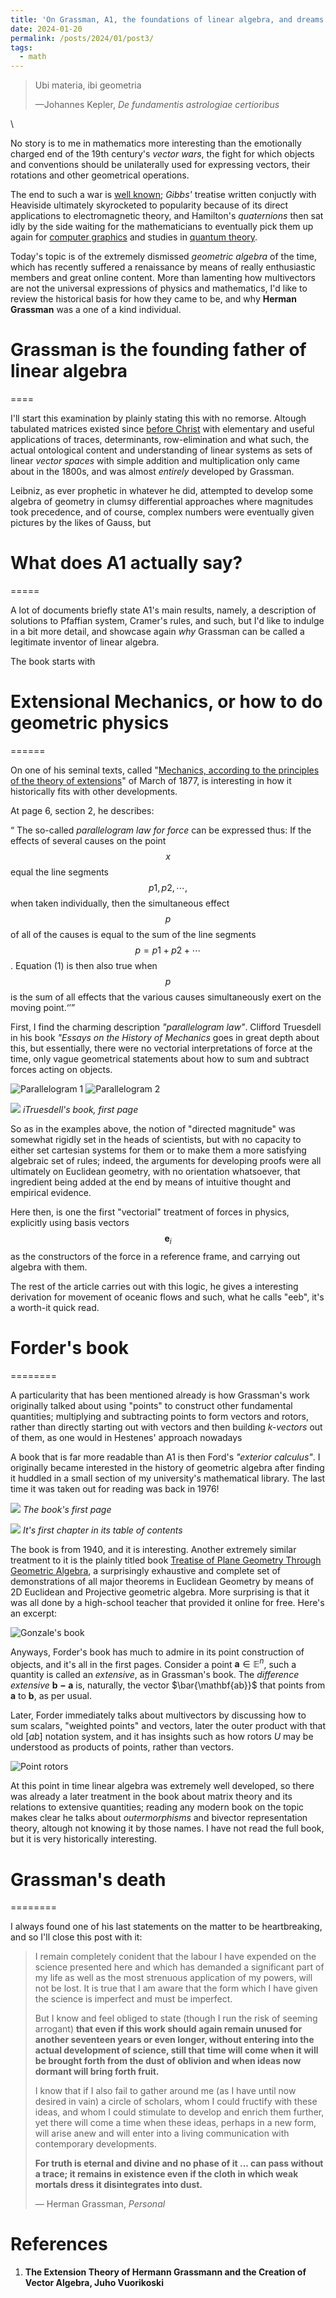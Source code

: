 ```yaml
---
title: 'On Grassman, A1, the foundations of linear algebra, and dreams'
date: 2024-01-20
permalink: /posts/2024/01/post3/
tags:
  - math
---
```


<blockquote cite="https://users.aalto.fi/~asihvola/umig.pdf">
  <p>Ubi materia, ibi geometria</p>
  <footer>—Johannes Kepler, <cite>De fundamentis
astrologiae certioribus</cite></footer>
</blockquote>

\\

No story is to me in mathematics more interesting than the emotionally charged end of the 19th century's
*vector wars*, the fight for which objects and conventions should be unilaterally used for expressing
vectors, their rotations and other geometrical operations.

The end to such a war is [well known](https://www.youtube.com/watch?v=_AaOFCl2ihc); *Gibbs'* treatise written conjuctly with Heaviside
ultimately skyrocketed to popularity because of its direct applications to electromagnetic
theory, and Hamilton's *quaternions* then sat idly by the side waiting for the mathematicians
to eventually pick them up again for [computer graphics](https://www.youtube.com/watch?v=86MsWRvPjMw) and studies in [quantum theory](https://arxiv.org/abs/1101.5690).

Today's topic is of the extremely dismissed *geometric algebra* of the time, which has recently suffered
a renaissance by means of really enthusiastic members and great online content. More than 
lamenting how multivectors are not the universal expressions of physics and mathematics, I'd like to
review the historical basis for how they came to be, and why **Herman Grassman** was a one of a kind
individual.

Grassman is the founding father of linear algebra
====
====

I'll start this examination by plainly stating this with no remorse. Altough tabulated
matrices existed since [before Christ](https://mathshistory.st-andrews.ac.uk/HistTopics/Nine_chapters/)
with elementary and useful applications of traces, determinants, row-elimination and what such,
the actual ontological content and understanding of linear systems as sets of linear *vector spaces*
with simple addition and multiplication only came about in the 1800s, and was almost
*entirely* developed by Grassman.

Leibniz, as ever prophetic in whatever he did, attempted to develop some algebra of geometry in
clumsy differential approaches where magnitudes took precedence, and of course, complex numbers
were eventually given pictures by the likes of Gauss, but 

What does A1 actually say?
=====
=====

A lot of documents briefly state A1's main results, namely, a description of solutions to 
Pfaffian system, Cramer's rules, and such, but I'd like to indulge in a bit more detail,
and showcase again *why* Grassman can be called a legitimate inventor of linear algebra.

The book starts with


Extensional Mechanics, or how to do geometric physics
======
======

On one of his seminal texts, called "[Mechanics, according to the principles
of the theory of extensions](http://neo-classical-physics.info/uploads/3/0/6/5/3065888/grassmann_-_mechanics_and_extensions.pdf)" of March of 1877, 
is interesting in how it historically fits with
other developments.

At page 6, section 2, he describes:

<q> The so-called *parallelogram law for force* can be expressed thus: If the effects of
several causes on the point $$x$$ equal the line segments $$p1, p2, \cdots,$$ when taken individually,
then the simultaneous effect $$p$$ of all of the causes is equal to the sum of the line segments
$$p = p1 + p2 + \cdots $$. Equation (1) is then also true when $$p$$ is the sum of all effects that the
various causes simultaneously exert on the moving point.<q>

First, I find the charming description *"parallelogram law"*. Clifford Truesdell in his book
*"Essays on the History of Mechanics* goes in great depth about this, 
but essentially, there were no vectorial
interpretations of force at the time, only vague geometrical statements about how to sum and
subtract forces acting on objects.


![Parallelogram 1](/files/images/Grassman_Truesdell2.jpg)
![Parallelogram 2](/files/images/Grassman_Truesdell3.jpg)

![](/files/images/Grassman_Truesdell1.jpg)
*iTruesdell's book, first page*

So as in the examples above, the notion of "directed magnitude" was somewhat rigidly set in the
heads of scientists, but with no capacity to either set cartesian systems for them or
to make them a more satisfying algebraic set of rules; indeed, the arguments for developing
proofs were all ultimately on Euclidean geometry, with no orientation whatsoever, that
ingredient being added at the end by means of intuitive thought and empirical evidence.

Here then, is one the first "vectorial" treatment of forces in physics, explicitly using
basis vectors $$\mathbf{e}_i$$ as the constructors of the force in a reference frame,
and carrying out algebra with them.

The rest of the article carries out with this logic, he gives a interesting derivation for
movement of oceanic flows and such, what he calls "eeb", it's a worth-it quick read.


Forder's book
========
========

A particularity that has been mentioned already is how Grassman's work originally
talked about using "points" to construct other fundamental quantities; multiplying and subtracting
points to form vectors and rotors, rather than directly starting out with vectors and then building
*k-vectors* out of them, as one would in Hestenes' approach nowadays

A book that is far more readable than A1 is then Ford's *"exterior calculus"*. I originally
became interested in the history of geometric algebra after finding it huddled in a small section
of my university's mathematical library. The last time it was taken out for reading was back in
1976! 


![](/files/images/Grassman_Forder1.jpg)
*The book's first page*

![](/files/images/Grassman_Forder2.jpg)
*It's first chapter in its table of contents*


The book is from 1940, and it is interesting. Another extremely similar treatment to it
is the plainly titled book [Treatise of Plane Geometry Through Geometric Algebra](http://tomlr.free.fr/Math%E9matiques/Math%20Complete/Geometry/Treatise%20of%20plane%20geometry%20through%20geometric%20algebra%20-%20Calvet%20R.G.%20-.pdf),
a surprisingly exhaustive and complete set of demonstrations of all major theorems in Euclidean Geometry
by means of 2D Euclidean and Projective geometric algebra. More surprising is that it was all done by a 
high-school teacher that provided it online for free. Here's an excerpt:

![Gonzale's book](/files/images//Grassman_Forder3.jpg)

Anyways, Forder's book has much to admire in its point construction of objects, and it's all
 in the first pages. Consider a point $\mathbf{a}\in\mathbb{E}^n$, such a quantity is called
 an *extensive*, as in Grassman's book. The *difference extensive* $\mathbf{b-a}$ is, naturally,
 the vector $\bar{\mathbf{ab}}$ that points from $\mathbf{a}$ to $\mathbf{b}$, as per usual.

Later, Forder immediately talks about multivectors by discussing how to sum scalars, "weighted points"
and vectors, later the outer product with that old $[ab]$ notation system, and it has insights
such as how rotors $U$ may be understood as products of points, rather than vectors.

![Point rotors](/files/images//Grassman_Forder4.jpg)

At this point in time linear algebra was extremely well developed, so there was already a later
treatment in the book about matrix theory and its relations to extensive quantities; reading any modern
book on the topic makes clear he talks about *outermorphisms* and bivector representation theory,
altough not knowing it by those names. I have not read the full book, but it is very historically
interesting.


Grassman's death
========
========

I always found one of his last statements on the matter to be heartbreaking, and so I'll close
this post with it:

<blockquote cite="https://core.ac.uk/download/pdf/231908059.pdf">
  <p>I remain completely conident that the labour I have expended on the science presented here and which has demanded a significant part of my life as well as the most strenuous application of my powers, will not be lost. It is true that I am aware that the form which I have given the science is imperfect and must be imperfect. 

But I know and feel obliged to state (though I run the risk of seeming arrogant) **that even if this work should again remain unused for another seventeen years or even longer, without entering into the actual development of science, still that time will come when it will be brought forth from the dust of oblivion and when ideas now dormant will bring forth fruit.**

I know that if I also fail to gather around me (as I have until now desired in vain) a circle of scholars, whom I could fructify with these ideas, and whom I could stimulate to develop and enrich them further, yet there will come a time when these ideas, perhaps in a new form, will arise anew and will enter into a living communication with contemporary developments. 

**For truth is eternal and divine and no phase of it ... can pass without a trace; it remains in existence even if the cloth in which weak mortals dress it disintegrates into dust.**</p>
  <footer>— Herman Grassman, <cite>Personal</cite></footer>
</blockquote>

References
===========

<ol>
  <li> <b> The Extension Theory of Hermann Grassmann and
the Creation of Vector Algebra, <b> Juho Vuorikoski</li>
</ol>